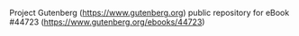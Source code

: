 Project Gutenberg (https://www.gutenberg.org) public repository for eBook #44723 (https://www.gutenberg.org/ebooks/44723)
